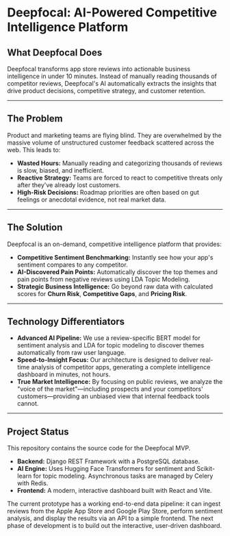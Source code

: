# Deepfocal: AI-Powered Competitive Intelligence Platform

## What Deepfocal Does

Deepfocal transforms app store reviews into actionable business intelligence in under 10 minutes. Instead of manually reading thousands of competitor reviews, Deepfocal's AI automatically extracts the insights that drive product decisions, competitive strategy, and customer retention.

---

## The Problem

Product and marketing teams are flying blind. They are overwhelmed by the massive volume of unstructured customer feedback scattered across the web. This leads to:
*   **Wasted Hours:** Manually reading and categorizing thousands of reviews is slow, biased, and inefficient.
*   **Reactive Strategy:** Teams are forced to react to competitive threats only after they've already lost customers.
*   **High-Risk Decisions:** Roadmap priorities are often based on gut feelings or anecdotal evidence, not real market data.

---

## The Solution

Deepfocal is an on-demand, competitive intelligence platform that provides:

*   **Competitive Sentiment Benchmarking:** Instantly see how your app's sentiment compares to any competitor.
*   **AI-Discovered Pain Points:** Automatically discover the top themes and pain points from negative reviews using LDA Topic Modeling.
*   **Strategic Business Intelligence:** Go beyond raw data with calculated scores for **Churn Risk**, **Competitive Gaps**, and **Pricing Risk**.

---

## Technology Differentiators

*   **Advanced AI Pipeline:** We use a review-specific BERT model for sentiment analysis and LDA for topic modeling to discover themes automatically from raw user language.
*   **Speed-to-Insight Focus:** Our architecture is designed to deliver real-time analysis of competitor apps, generating a complete intelligence dashboard in minutes, not hours.
*   **True Market Intelligence:** By focusing on public reviews, we analyze the "voice of the market"—including prospects and your competitors' customers—providing an unbiased view that internal feedback tools cannot.

---

## Project Status

This repository contains the source code for the Deepfocal MVP.

*   **Backend:** Django REST Framework with a PostgreSQL database.
*   **AI Engine:** Uses Hugging Face Transformers for sentiment and Scikit-learn for topic modeling. Asynchronous tasks are managed by Celery with Redis.
*   **Frontend:** A modern, interactive dashboard built with React and Vite.

The current prototype has a working end-to-end data pipeline: it can ingest reviews from the Apple App Store and Google Play Store, perform sentiment analysis, and display the results via an API to a simple frontend. The next phase of development is to build out the interactive, user-driven dashboard.
